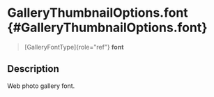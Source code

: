 GalleryThumbnailOptions.font {#GalleryThumbnailOptions.font}
============================

> [GalleryFontType]{role="ref"} **font**

Description
-----------

Web photo gallery font.

